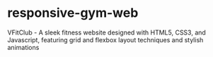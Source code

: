 # responsive-gym-web
VFitClub - A sleek fitness website designed with HTML5, CSS3, and Javascript, featuring grid and flexbox layout techniques and stylish animations
